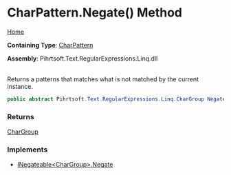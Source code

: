 # CharPattern\.Negate\(\) Method

[Home](../../../../../../README.md)

**Containing Type**: [CharPattern](../README.md)

**Assembly**: Pihrtsoft\.Text\.RegularExpressions\.Linq\.dll

\
Returns a patterns that matches what is not matched by the current instance\.

```csharp
public abstract Pihrtsoft.Text.RegularExpressions.Linq.CharGroup Negate()
```

### Returns

[CharGroup](../../CharGroup/README.md)

### Implements

* [INegateable\<CharGroup>.Negate](../../INegateable-1/Negate/README.md)
